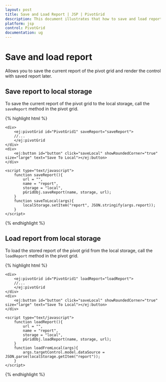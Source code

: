 ```yaml
---
layout: post
title: Save and Load Report | JSP | PivotGrid
description: This document illustrates that how to save and load report to database in JSP platform of PivotGrid control 
platform: jsp
control: PivotGrid
documentation: ug
---
```


# Save and load report

Allows you to save the current report of the pivot grid and render the control with saved report later.

## Save report to local storage

To save the current report of the pivot grid to the local storage, call the `saveReport` method in the pivot grid.

{% highlight html %}

	<div>
		<ej:pivotGrid id="PivotGrid1" saveReport="saveReport">
		//...
		</ej:pivotGrid
	</div>
    <div>
        <ej:button id="button" click="saveLocal" showRoundedCorner="true" size="large" text="Save To Local"></ej:button> 
    </div>
    
	<script type="text/javascript">
    	function saveReport(){
            url = "",
            name = "report",
            storage = "local",
            pGridObj.saveReport(name, storage, url);
        }        
        function saveToLocal(args){
            localStorage.setItem("report", JSON.stringify(args.report));
        }
	</script>

{% endhighlight %}

## Load report from local storage

To load the stored report of the pivot grid from the local storage, call the `loadReport` method in the pivot grid.

{% highlight html %}

	<div>
		<ej:pivotGrid id="PivotGrid1" loadReport="loadReport">
		//...
		</ej:pivotGrid
	</div>
    <div>
        <ej:button id="button" click="saveLocal" showRoundedCorner="true" size="large" text="Save To Local"></ej:button> 
    </div>
    
	<script type="text/javascript">
    	function loadReport(){
            url = "",
            name = "report",
            storage = "local",
            pGridObj.loadReport(name, storage, url);
        }       
        function loadFromLocal(args){
            args.targetControl.model.dataSource = JSON.parse(localStorage.getItem("report"));
        }
	</script>

{% endhighlight %}